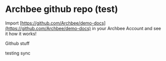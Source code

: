 # Archbee github repo (test)

Import [https://github.com/Archbee/demo-docs](https://github.com/Archbee/demo-docs) in your Archbee Account and see it how it works!

Github stuff

testing sync
